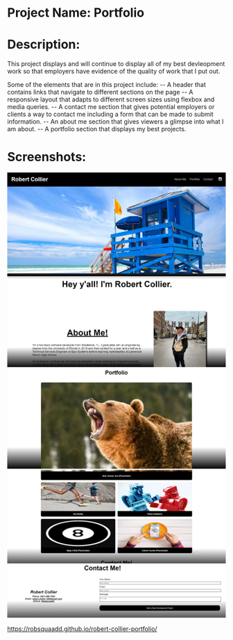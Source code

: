 # Project Name: Portfolio

# Description:

This project displays and will continue to display all of my best devleopment work so
that employers have evidence of the quality of work that I put out.

Some of the elements that are in this project include:
-- A header that contains links that navigate to different sections on the page
-- A responsive layout that adapts to different screen sizes using flexbox and media queries.
-- A contact me section that gives potential employers or clients a way to contact me including a form that can be made to submit information.
-- An about me section that gives viewers a glimpse into what I am about.
-- A portfolio section that displays my best projects.

# Screenshots:

![header-and-hero](./assets/css/Screenshots/headerandhero.png)
![about-me](./assets/css/Screenshots/aboutme.png)
![portfolio-1](./assets/css/Screenshots/portfolio1.png)
![portfolio-2](./assets/css/Screenshots/portfolio2.png)
![contact-me](./assets/css/Screenshots/contactme.png)

https://robsquaadd.github.io/robert-collier-portfolio/
